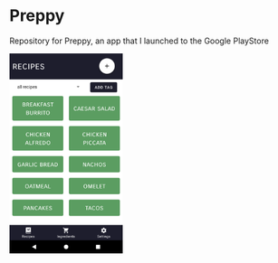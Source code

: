 # Preppy
Repository for Preppy, an app that I launched to the Google PlayStore

<img src="Preppy%20Launch%20Items/Preppy%20Screenshots/Phone/Recipe%20List.png" width="200" height="354">

